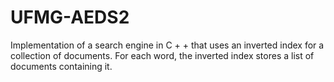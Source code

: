 UFMG-AEDS2
==========

Implementation of a search engine in C + + that uses an inverted index for a collection of documents. For each word, the inverted index stores a list of documents containing it.
